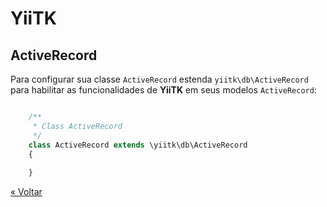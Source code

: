 # YiiTK

## ActiveRecord

Para configurar sua classe `ActiveRecord` estenda `yiitk\db\ActiveRecord` para habilitar as funcionalidades de **YiiTK** em seus modelos `ActiveRecord`:

```php

    /**
     * Class ActiveRecord
     */
    class ActiveRecord extends \yiitk\db\ActiveRecord
    {
        
    }

```

[&#171; Voltar](../README.md)

